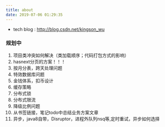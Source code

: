 ```yaml
---
title: about
date: 2019-07-06 01:29:35
---
```


+ tech blog : <http://blog.csdn.net/kingson_wu>

### 规划中
1. 项目类冲突如何解决（类加载顺序；代码打包方式的影响）
2. hasnext分页的方案！！！
3. 按月分表，跨天处理问题
4. 特效数据库问题
5. 金钱体系，扣币设计
6. 缓存策略
7. 分布式锁
8. 分布式限流
9. 降级比例问题
10. 从书签链接，笔记todo中总结业务方案文章
11. 异步，java8自带，Disruptor，进程外队列nsq等,定时重试，异步如何选择

